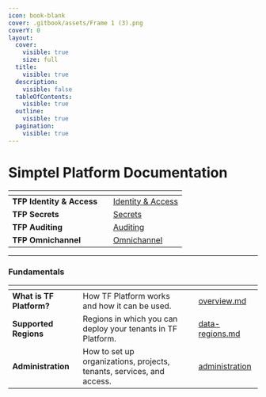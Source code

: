 ```yaml
---
icon: book-blank
cover: .gitbook/assets/Frame 1 (3).png
coverY: 0
layout:
  cover:
    visible: true
    size: full
  title:
    visible: true
  description:
    visible: false
  tableOfContents:
    visible: true
  outline:
    visible: true
  pagination:
    visible: true
---
```


# Simptel Platform Documentation

<table data-card-size="large" data-view="cards" data-full-width="false"><thead><tr><th></th><th data-hidden data-type="files"></th><th data-hidden data-card-target data-type="content-ref"></th></tr></thead><tbody><tr><td><strong>TFP Identity &#x26; Access</strong></td><td></td><td><a href="https://app.gitbook.com/o/vvDeKYmoEHaMFuuEOCbC/s/X0Kcc3muBGuTB9VXUTxW/">Identity &#x26; Access</a></td></tr><tr><td><strong>TFP Secrets</strong></td><td></td><td><a href="https://app.gitbook.com/o/vvDeKYmoEHaMFuuEOCbC/s/EosfKH0O4yLXJfXwYVT2/">Secrets</a></td></tr><tr><td><strong>TFP Auditing</strong></td><td></td><td><a href="https://app.gitbook.com/o/vvDeKYmoEHaMFuuEOCbC/s/Oz3mccSTqVLl550Gkj3x/">Auditing</a></td></tr><tr><td><strong>TFP</strong> <strong>Omnichannel</strong></td><td></td><td><a href="https://app.gitbook.com/o/vvDeKYmoEHaMFuuEOCbC/s/243zlohCoiqqu5jTN3LV/">Omnichannel</a></td></tr></tbody></table>

***

### Fundamentals

<table data-card-size="large" data-view="cards"><thead><tr><th></th><th></th><th data-hidden></th><th data-hidden data-card-target data-type="content-ref"></th></tr></thead><tbody><tr><td><strong>What is TF Platform?</strong></td><td>How TF Platform works and how it can be used.</td><td></td><td><a href="tf-platform/overview.md">overview.md</a></td></tr><tr><td><strong>Supported Regions</strong></td><td>Regions in which you can deploy your tenants in TF Platform.</td><td></td><td><a href="tf-platform/data-regions.md">data-regions.md</a></td></tr><tr><td><strong>Administration</strong></td><td>How to set up organizations, projects, tenants, services, and access.</td><td></td><td><a href="tf-platform/administration/">administration</a></td></tr></tbody></table>

